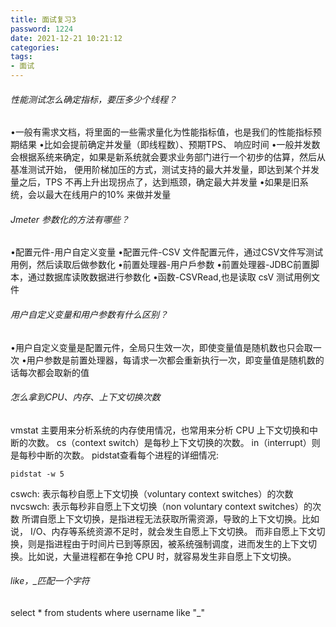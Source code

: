 ```yaml
---
title: 面试复习3
password: 1224
date: 2021-12-21 10:21:12
categories:
tags:
- 面试
---
```


###### 性能测试怎么确定指标，要压多少个线程？
•一般有需求文档，将里面的一些需求量化为性能指标值，也是我们的性能指标预期结果
•比如会提前确定并发量（即线程数）、预期TPS、 响应时间
•一般并发数会根据系统来确定，如果是新系统就会要求业务部门进行一个初步的估算，然后从基准测试开始，
便用阶梯加压的方式，测试支持的最大并发量，即达到某个并发量之后，TPS 不再上升出现拐点了，达到瓶颈，确定最大并发量
•如果是旧系统，会以最大在线用户的10% 来做并发量

###### Jmeter 参数化的方法有哪些？
•配置元件-用户自定义变量
•配置元件-CSV 文件配置元件，通过CSV文件写测试用例，然后读取后做参数化
•前置处理器-用户戶参数
•前置处理器-JDBC前置脚本，通过数据库读敗数据进行参数化
•函数-CSVRead,也是读取 csV 测试用例文件

###### 用户自定义变量和用户参数有什么区别？
•用户自定义变量是配置元件，全局只生效一次，即使变量值是随机数也只会取一次
•用户参数是前置处理器，每请求一次都会重新执行一次，即变量值是随机数的话每次都会取新的值

###### 怎么拿到CPU、内存、上下文切换次数
vmstat 主要用来分析系统的内存使用情况，也常用来分析 CPU 上下文切换和中断的次数。
cs（context switch）是每秒上下文切换的次数。
in（interrupt）则是每秒中断的次数。
pidstat查看每个进程的详细情况:
```
pidstat -w 5
```
cswch: 表示每秒自愿上下文切换（voluntary context switches）的次数
nvcswch: 表示每秒非自愿上下文切换（non voluntary context switches）的次数
所谓自愿上下文切换，是指进程无法获取所需资源，导致的上下文切换。比如说， I/O、内存等系统资源不足时，就会发生自愿上下文切换。
而非自愿上下文切换，则是指进程由于时间片已到等原因，被系统强制调度，进而发生的上下文切换。比如说，大量进程都在争抢 CPU 时，就容易发生非自愿上下文切换。
###### like，_匹配一个字符
select * from students
where username like "_"

